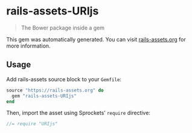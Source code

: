 # rails-assets-URIjs

> The Bower package inside a gem

This gem was automatically generated. You can visit [rails-assets.org](https://rails-assets.org) for more information.

## Usage

Add rails-assets source block to your `Gemfile`:

```ruby
source "https://rails-assets.org" do
  gem "rails-assets-URIjs"
end

```

Then, import the asset using Sprockets’ `require` directive:

```js
//= require "URIjs"
```
